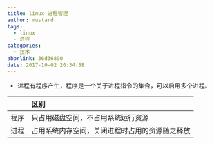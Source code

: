 ```yaml
---
title: linux 进程管理
author: mustard
tags:
  - linux
  - 进程
categories:
  - 技术
abbrlink: 36d36890
date: 2017-10-02 20:34:58
---
```


* 进程有程序产生，程序是一个关于进程指令的集合，可以启用多个进程。

|      | 区别                      |
| :--: | :---------------------- |
|  程序  | 只占用磁盘空间，不占用系统运行资源       |
|  进程  | 占用系统内存空间，关闭进程时占用的资源随之释放 |

